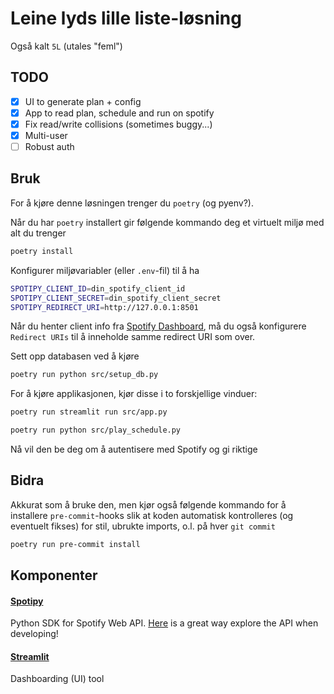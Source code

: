 # Leine lyds lille liste-løsning
Også kalt `5L` (utales "feml")

## TODO
- [x] UI to generate plan + config
- [x] App to read plan, schedule and run on spotify
- [x] Fix read/write collisions (sometimes buggy...)
- [x] Multi-user
- [ ] Robust auth

## Bruk
For å kjøre denne løsningen trenger du `poetry` (og pyenv?).

Når du har `poetry` installert gir følgende kommando deg et virtuelt miljø med alt du trenger
```sh
poetry install
```

Konfigurer miljøvariabler (eller `.env`-fil) til å ha
```sh
SPOTIPY_CLIENT_ID=din_spotify_client_id
SPOTIPY_CLIENT_SECRET=din_spotify_client_secret
SPOTIPY_REDIRECT_URI=http://127.0.0.1:8501
```

Når du henter client info fra [Spotify Dashboard](https://developer.spotify.com/dashboard/), må du også konfigurere `Redirect URIs` til å inneholde samme redirect URI som over.

Sett opp databasen ved å kjøre
```sh
poetry run python src/setup_db.py
```


For å kjøre applikasjonen, kjør disse i to forskjellige vinduer:
```sh
poetry run streamlit run src/app.py
```
```sh
poetry run python src/play_schedule.py
```

Nå vil den be deg om å autentisere med Spotify og gi riktige

## Bidra
Akkurat som å bruke den, men kjør også følgende kommando for å installere `pre-commit`-hooks slik at koden automatisk kontrolleres (og eventuelt fikses) for stil, ubrukte imports, o.l. på hver `git commit`
```sh
poetry run pre-commit install
```

## Komponenter
#### [Spotipy](https://spotipy.readthedocs.io/en/2.19.0/)
Python SDK for Spotify Web API. [Here](https://developer.spotify.com/console/) is a great way explore the API when developing!

#### [Streamlit](https://docs.streamlit.io/library/get-started)
Dashboarding (UI) tool
